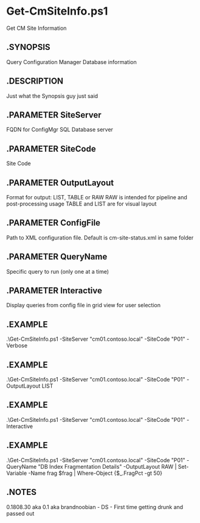 # Get-CmSiteInfo.ps1
Get CM Site Information

## .SYNOPSIS
Query Configuration Manager Database information

## .DESCRIPTION
Just what the Synopsis guy just said

## .PARAMETER SiteServer
FQDN for ConfigMgr SQL Database server

## .PARAMETER SiteCode
Site Code

## .PARAMETER OutputLayout
Format for output: LIST, TABLE or RAW
RAW is intended for pipeline and post-processing usage
TABLE and LIST are for visual layout

## .PARAMETER ConfigFile
Path to XML configuration file. Default is cm-site-status.xml in same folder

## .PARAMETER QueryName
Specific query to run (only one at a time)

## .PARAMETER Interactive
Display queries from config file in grid view for user selection

## .EXAMPLE 
.\Get-CmSiteInfo.ps1 -SiteServer "cm01.contoso.local" -SiteCode "P01" -Verbose

## .EXAMPLE
.\Get-CmSiteInfo.ps1 -SiteServer "cm01.contoso.local" -SiteCode "P01" -OutputLayout LIST

## .EXAMPLE
.\Get-CmSiteInfo.ps1 -SiteServer "cm01.contoso.local" -SiteCode "P01" -Interactive

## .EXAMPLE
.\Get-CmSiteInfo.ps1 -SiteServer "cm01.contoso.local" -SiteCode "P01" -QueryName "DB Index Fragmentation Details" -OutputLayout RAW | Set-Variable -Name frag
$frag | Where-Object {$_.FragPct -gt 50}

## .NOTES
0.1808.30 aka 0.1 aka brandnoobian - DS - First time getting drunk and passed out

